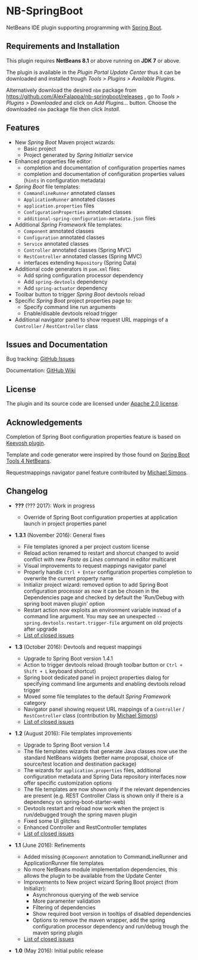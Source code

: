 # NB-SpringBoot

NetBeans IDE plugin supporting programming with [Spring Boot](http://projects.spring.io/spring-boot).


## Requirements and Installation

This plugin requires **NetBeans 8.1** or above running on **JDK 7** or above.

The plugin is available in the *Plugin Portal Update Center* thus it can be downloaded and installed trough *Tools > Plugins > Available Plugins*.

Alternatively download the desired `nbm` package from https://github.com/AlexFalappa/nb-springboot/releases , go to *Tools > Plugins > Downloaded* and click on *Add Plugins...* button. Choose the downloaded `nbm` package file then click *Install*.

## Features

* New _Spring Boot_ Maven project wizards:
    * Basic project
    * Project generated by _Spring Initializr_ service
* Enhanced properties file editor:
    * completion and documentation of configuration properties names
    * completion and documentation of configuration properties values (`hints` in configuration metadata)
* _Spring Boot_ file templates:
    * `CommandlineRunner` annotated classes
    * `ApplicationRunner` annotated classes
    * `application.properties` files
    * `ConfigurationProperties` annotated classes
    * `additional-spring-configuration-metadata.json` files
* Additional _Spring Framework_ file templates:
    * `Component` annotated classes
    * `Configuration` annotated classes
    * `Service` annotated classes
    * `Controller` annotated classes (Spring MVC)
    * `RestController` annotated classes (Spring MVC)
    * interfaces extending `Repository` (Spring Data)
* Additional code generators in `pom.xml` files:
    * Add spring configuration processor dependency
    * Add `spring-devtools` dependency
    * Add `spring-actuator` dependency
* Toolbar button to trigger _Spring Boot_ devtools reload
* Specific _Spring Boot_ project properties page to:
    * Specify command line run arguments
    * Enable/disable devtools reload trigger
* Additional navigator panel to show request URL mappings of a `Controller` / `RestController` class

## Issues and Documentation

Bug tracking: [GitHub Issues](https://github.com/AlexFalappa/nb-springboot/issues)

Documentation: [GitHub Wiki](https://github.com/AlexFalappa/nb-springboot/wiki)


## License

The plugin and its source code are licensed under [Apache 2.0 license](http://www.apache.org/licenses/LICENSE-2.0).


## Acknowledgements

Completion of Spring Boot configuration properties feature is based on [Keevosh plugin](https://github.com/keevosh/nb-springboot-configuration-support).

Template and code generator were inspired by those found on [Spring Boot Tools 4 NetBeans](https://github.com/GeertjanWielenga/SpringBootTools4NetBeans).

Requestmappings navigator panel feature contributed by [Michael Simons](https://github.com/michael-simons).

## Changelog

* __???__ (??? 2017): Work in progress
    * Override of Spring Boot configuration properties at application launch in project properties panel

* __1.3.1__ (November 2016): General fixes
    * File templates ignored a per project custom license
    * Reload action renamed to restart and shorcut changed to avoid conflict with new *Paste as Lines* command in editor multicaret
    * Visual improvements to request mappings navigator panel
    * Properly handle `Ctrl + Enter` configuration properties completion to overwrite the current property name
    * Initializr project wizard: removed option to add Spring Boot configuration processor as now it can be chosen in the Dependencies page and checked by default the 'Run/Debug with spring boot maven plugin' option
    * Restart action now exploits an environment variable instead of a command line argument. You may see an unexpected `--spring.devtools.restart.trigger-file` argument on old projects after upgrade
    * [List of closed issues](https://github.com/AlexFalappa/nb-springboot/milestone/7?closed=1)

* __1.3__ (October 2016): Devtools and request mappings
    * Upgrade to Spring Boot version 1.4.1
    * Action to trigger devtools reload (trough toolbar button or `Ctrl + Shift + L` keyboard shortcut)
    * Spring boot dedicated panel in project properties dialog for specifying command line arguments and enabling devtools reload trigger
    * Moved some file templates to the default *Spring Framework* category
    * Navigator panel showing request URL mappings of a `Controller` / `RestController` class (contribution by [Michael Simons](http://michael-simons.eu))
    * [List of closed issues](https://github.com/AlexFalappa/nb-springboot/milestone/5?closed=1)

* __1.2__ (August 2016): File templates improvements
    * Upgrade to Spring Boot version 1.4
    * The file templates wizards that generate Java classes now use the standard NetBeans widgets (better name proposal, choice of source/test location and destination package)
    * The wizards for `application.properties` files, additional configuration metadata and Spring Data repository interfaces now offer specific customization options
    * The file templates are now shown only if the relevant dependencies are present (e.g. REST Controller Class is shown only if there is a dependency on spring-boot-starter-web)
    * Devtools restart and reload now work when the project is run/debugged trough the spring maven plugin
    * Fixed some UI glitches
    * Enhanced Controller and RestController templates
    * [List of closed issues](https://github.com/AlexFalappa/nb-springboot/milestone/4?closed=1)

* __1.1__ (June 2016): Refinements
    * Added missing `@Component` annotation to CommandLineRunner and ApplicationRunner file templates
    * No more NetBeans module implementation dependencies, this allows the plugin to be available from the Update Center
    * Improvements to New project wizard Spring Boot project (from Initializr):
        * Asynchronous querying of the web service
        * More paramenter validation
        * Filtering of dependencies
        * Show required boot version in tooltips of disabled dependencies
        * Options to remove the maven wrapper, add the spring configuration processor dependency and run/debug trough the maven spring plugin
    * [List of closed issues](https://github.com/AlexFalappa/nb-springboot/milestone/3?closed=1)

* __1.0__ (May 2016): Initial public release
